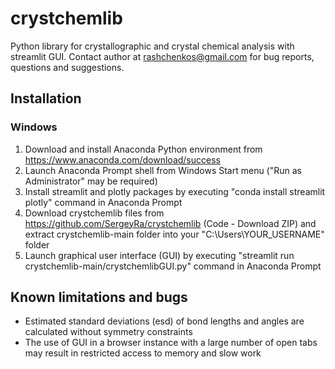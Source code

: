 # crystchemlib
Python library for crystallographic and crystal chemical analysis with streamlit GUI. Contact author at rashchenkos@gmail.com for bug reports, questions and suggestions.

## Installation

### Windows

1. Download and install Anaconda Python environment from https://www.anaconda.com/download/success
2. Launch Anaconda Prompt shell from Windows Start menu ("Run as Administrator" may be required)
3. Install streamlit and plotly packages by executing "conda install streamlit plotly" command in Anaconda Prompt
4. Download crystchemlib files from https://github.com/SergeyRa/crystchemlib (Code - Download ZIP) and extract crystchemlib-main folder into your "C:\Users\YOUR_USERNAME" folder
5. Launch graphical user interface (GUI) by executing "streamlit run crystchemlib-main/crystchemlibGUI.py" command in Anaconda Prompt

## Known limitations and bugs
* Estimated standard deviations (esd) of bond lengths and angles are calculated without symmetry constraints
* The use of GUI in a browser instance with a large number of open tabs may result in restricted access to memory and slow work
